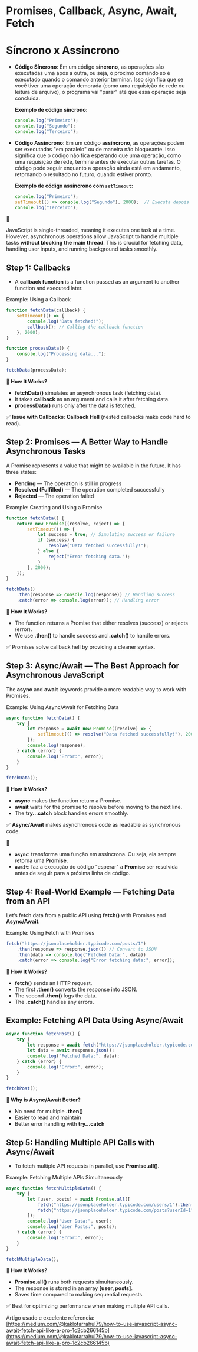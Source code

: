 # Promises, Callback, Async, Await, Fetch

# Síncrono x Assíncrono

- **Código Síncrono**: Em um código **síncrono**, as operações são executadas uma após a outra, ou seja, o próximo comando só é executado quando o comando anterior terminar. Isso significa que se você tiver uma operação demorada (como uma requisição de rede ou leitura de arquivo), o programa vai "parar" até que essa operação seja concluída.
    
    **Exemplo de código síncrono:**
    
    ```jsx
    console.log("Primeiro");
    console.log("Segundo");
    console.log("Terceiro");
    ```
    
- **Código Assíncrono**: Em um código **assíncrono**, as operações podem ser executadas "em paralelo" ou de maneira não bloqueante. Isso significa que o código não fica esperando que uma operação, como uma requisição de rede, termine antes de executar outras tarefas. O código pode seguir enquanto a operação ainda está em andamento, retornando o resultado no futuro, quando estiver pronto.
    
    **Exemplo de código assíncrono com `setTimeout`:**
    
    ```jsx
    console.log("Primeiro");
    setTimeout(() => console.log("Segundo"), 2000);  // Executa depois de 2 segundos
    console.log("Terceiro");
    ```
    

<aside>
🎯

JavaScript is single-threaded, meaning it executes one task at a time. However, asynchronous operations allow JavaScript to handle multiple tasks **without blocking the main thread**. This is crucial for fetching data, handling user inputs, and running background tasks smoothly.

</aside>

## Step 1: Callbacks

- A **callback function** is a function passed as an argument to another function and executed later.

Example: Using a Callback

```jsx
function fetchData(callback) {
    setTimeout(() => {
        console.log("Data fetched!");
        callback(); // Calling the callback function
    }, 2000);
}

function processData() {
    console.log("Processing data...");
}

fetchData(processData);
```

**📌 How It Works?**

- **fetchData()** simulates an asynchronous task (fetching data).
- It takes **callback** as an argument and calls it after fetching data.
- **processData()** runs only after the data is fetched.

✅ **Issue with Callbacks**: **Callback Hell** (nested callbacks make code hard to read).

## Step 2: Promises — A Better Way to Handle Asynchronous Tasks

A Promise represents a value that might be available in the future. It has three states:

- **Pending** — The operation is still in progress
- **Resolved (Fulfilled)** — The operation completed successfully
- **Rejected** — The operation failed

Example: Creating and Using a Promise

```jsx
function fetchData() {
    return new Promise((resolve, reject) => {
        setTimeout(() => {
            let success = true; // Simulating success or failure
            if (success) {
                resolve("Data fetched successfully!");
            } else {
                reject("Error fetching data.");
            }
        }, 2000);
    });
}

fetchData()
    .then(response => console.log(response)) // Handling success
    .catch(error => console.log(error)); // Handling error
```

**📌 How It Works?**

- The function returns a Promise that either resolves (success) or rejects (error).
- We use **.then()** to handle success and **.catch()** to handle errors.

✅ Promises solve callback hell by providing a cleaner syntax.

## Step 3: Async/Await — The Best Approach for Asynchronous JavaScript

The **async** and **await** keywords provide a more readable way to work with Promises.

Example: Using Async/Await for Fetching Data

```jsx
async function fetchData() {
    try {
        let response = await new Promise((resolve) => {
            setTimeout(() => resolve("Data fetched successfully!"), 2000);
        });
        console.log(response);
    } catch (error) {
        console.log("Error:", error);
    }
}

fetchData();
```

**📌 How It Works?**

- **async** makes the function return a Promise.
- **await** waits for the promise to resolve before moving to the next line.
- The **try…catch** block handles errors smoothly.

✅ **Async/Await** makes asynchronous code as readable as synchronous code.

<aside>
🎯

- **`async`**: transforma uma função em assíncrona. Ou seja, ela sempre retorna uma **Promise**.
- **`await`**: faz a execução do código "esperar" a **Promise** ser resolvida antes de seguir para a próxima linha de código.
</aside>

## Step 4: Real-World Example — Fetching Data from an API

Let’s fetch data from a public API using **fetch()** with Promises and **Async/Await**.

Example: Using Fetch with Promises

```jsx
fetch("https://jsonplaceholder.typicode.com/posts/1")
    .then(response => response.json()) // Convert to JSON
    .then(data => console.log("Fetched Data:", data))
    .catch(error => console.log("Error fetching data:", error));
```

**📌 How It Works?**

- **fetch()** sends an HTTP request.
- The first **.then()** converts the response into JSON.
- The second **.then()** logs the data.
- The **.catch()** handles any errors.

## Example: Fetching API Data Using Async/Await

```jsx
async function fetchPost() {
    try {
        let response = await fetch("https://jsonplaceholder.typicode.com/posts/1");
        let data = await response.json();
        console.log("Fetched Data:", data);
    } catch (error) {
        console.log("Error:", error);
    }
}

fetchPost();
```

**📌 Why is Async/Await Better?**

- No need for multiple **.then()**
- Easier to read and maintain
- Better error handling with **try…catch**

## Step 5: Handling Multiple API Calls with Async/Await

- To fetch multiple API requests in parallel, use **Promise.all()**.

Example: Fetching Multiple APIs Simultaneously

```jsx
async function fetchMultipleData() {
    try {
        let [user, posts] = await Promise.all([
            fetch("https://jsonplaceholder.typicode.com/users/1").then(res => res.json()),
            fetch("https://jsonplaceholder.typicode.com/posts?userId=1").then(res => res.json())
        ]);
        console.log("User Data:", user);
        console.log("User Posts:", posts);
    } catch (error) {
        console.log("Error:", error);
    }
}

fetchMultipleData();
```

**📌 How It Works?**

- **Promise.all()** runs both requests simultaneously.
- The response is stored in an array **[user, posts]**.
- Saves time compared to making sequential requests.

✅ Best for optimizing performance when making multiple API calls.

Artigo usado e excelente referencia: [https://medium.com/@kaklotarrahul79/how-to-use-javascript-async-await-fetch-api-like-a-pro-1c2cb266145b](https://medium.com/@kaklotarrahul79/how-to-use-javascript-async-await-fetch-api-like-a-pro-1c2cb266145b)